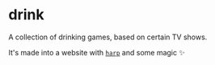 # drink
A collection of drinking games, based on certain TV shows.

It's made into a website with [`harp`](https://github.com/sintaxi/harp) and some magic ✨
